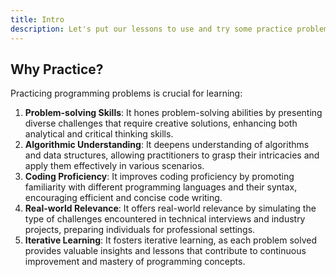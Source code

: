 ```yaml
---
title: Intro
description: Let's put our lessons to use and try some practice problems!
---
```


## Why Practice?
Practicing programming problems is crucial for learning:

1. **Problem-solving Skills**: It hones problem-solving abilities by presenting diverse challenges that require creative solutions, enhancing both analytical and critical thinking skills.
2. **Algorithmic Understanding**: It deepens understanding of algorithms and data structures, allowing practitioners to grasp their intricacies and apply them effectively in various scenarios.
3. **Coding Proficiency**: It improves coding proficiency by promoting familiarity with different programming languages and their syntax, encouraging efficient and concise code writing.
4. **Real-world Relevance**: It offers real-world relevance by simulating the type of challenges encountered in technical interviews and industry projects, preparing individuals for professional settings.
5. **Iterative Learning**: It fosters iterative learning, as each problem solved provides valuable insights and lessons that contribute to continuous improvement and mastery of programming concepts.

